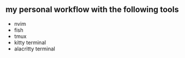 ## my personal workflow with the following tools
- nvim
- fish
- tmux
- kitty terminal
- alacritty terminal
